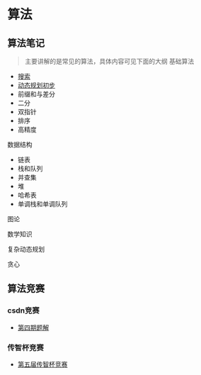 # 算法
## 算法笔记

> 主要讲解的是常见的算法，具体内容可见下面的大纲
基础算法
* [搜索](/algorithm/search.md)
* [动态规划初步](/algorithm/DP.md)
* 前缀和与差分
* 二分
* 双指针
* 排序
* 高精度

数据结构
* 链表
* 栈和队列
* 并查集
* 堆
* 哈希表
* 单调栈和单调队列

图论

数学知识

复杂动态规划

贪心

## 算法竞赛
###  csdn竞赛
* [第四期题解](/algorithm/%E7%AB%9E%E8%B5%9B/csdn%E7%AB%9E%E8%B5%9B/csdn%E7%AB%9E%E8%B5%9B%E7%AC%AC%E5%9B%9B%E6%9C%9F.md)
### 传智杯竞赛
* [第五届传智杯竞赛](/docs/algorithm/%E7%AB%9E%E8%B5%9B/%E4%BC%A0%E6%99%BA%E6%9D%AF/%E7%AC%AC%E4%BA%94%E5%B1%8A%E2%80%9C%E4%BC%A0%E6%99%BA%E6%9D%AF%E2%80%9D%E5%85%A8%E5%9B%BD%E5%A4%A7%E5%AD%A6%E7%94%9F%E8%AE%A1%E7%AE%97%E6%9C%BA%E5%A4%A7%E8%B5%9B%EF%BC%88%E7%BB%83%E4%B9%A0%E8%B5%9B%EF%BC%89.md)
